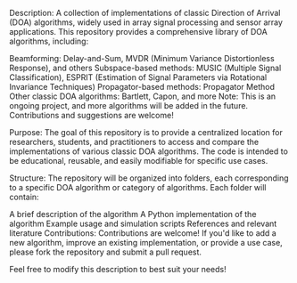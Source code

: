 Description:
A collection of implementations of classic Direction of Arrival (DOA) algorithms, widely used in array signal processing and sensor array applications. This repository provides a comprehensive library of DOA algorithms, including:

Beamforming: Delay-and-Sum, MVDR (Minimum Variance Distortionless Response), and others
Subspace-based methods: MUSIC (Multiple Signal Classification), ESPRIT (Estimation of Signal Parameters via Rotational Invariance Techniques)
Propagator-based methods: Propagator Method
Other classic DOA algorithms: Bartlett, Capon, and more
Note: This is an ongoing project, and more algorithms will be added in the future. Contributions and suggestions are welcome!

Purpose:
The goal of this repository is to provide a centralized location for researchers, students, and practitioners to access and compare the implementations of various classic DOA algorithms. The code is intended to be educational, reusable, and easily modifiable for specific use cases.

Structure:
The repository will be organized into folders, each corresponding to a specific DOA algorithm or category of algorithms. Each folder will contain:

A brief description of the algorithm
A Python implementation of the algorithm
Example usage and simulation scripts
References and relevant literature
Contributions:
Contributions are welcome! If you'd like to add a new algorithm, improve an existing implementation, or provide a use case, please fork the repository and submit a pull request.

Feel free to modify this description to best suit your needs!
